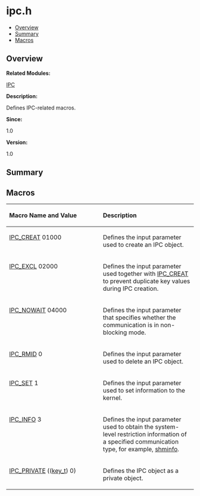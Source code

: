 # ipc.h<a name="ZH-CN_TOPIC_0000001055707978"></a>

-   [Overview](#section2013890637165627)
-   [Summary](#section283093336165627)
-   [Macros](#define-members)

## **Overview**<a name="section2013890637165627"></a>

**Related Modules:**

[IPC](IPC.md)

**Description:**

Defines IPC-related macros. 

**Since:**

1.0

**Version:**

1.0

## **Summary**<a name="section283093336165627"></a>

## Macros<a name="define-members"></a>

<a name="table446591829165627"></a>
<table><thead align="left"><tr id="row2000392341165627"><th class="cellrowborder" valign="top" width="50%" id="mcps1.1.3.1.1"><p id="p841076946165627"><a name="p841076946165627"></a><a name="p841076946165627"></a>Macro Name and Value</p>
</th>
<th class="cellrowborder" valign="top" width="50%" id="mcps1.1.3.1.2"><p id="p1458860860165627"><a name="p1458860860165627"></a><a name="p1458860860165627"></a>Description</p>
</th>
</tr>
</thead>
<tbody><tr id="row1704759018165627"><td class="cellrowborder" valign="top" width="50%" headers="mcps1.1.3.1.1 "><p id="p110029976165627"><a name="p110029976165627"></a><a name="p110029976165627"></a><a href="IPC.md#gace43f23fcb66ddaad964bb8ea8de6e9c">IPC_CREAT</a>   01000</p>
</td>
<td class="cellrowborder" valign="top" width="50%" headers="mcps1.1.3.1.2 "><p id="p994078868165627"><a name="p994078868165627"></a><a name="p994078868165627"></a>Defines the input parameter used to create an IPC object. </p>
</td>
</tr>
<tr id="row218287810165627"><td class="cellrowborder" valign="top" width="50%" headers="mcps1.1.3.1.1 "><p id="p1488113656165627"><a name="p1488113656165627"></a><a name="p1488113656165627"></a><a href="IPC.md#gacd312ab97691605718a3ee9a1c7c63e9">IPC_EXCL</a>   02000</p>
</td>
<td class="cellrowborder" valign="top" width="50%" headers="mcps1.1.3.1.2 "><p id="p1092306333165627"><a name="p1092306333165627"></a><a name="p1092306333165627"></a>Defines the input parameter used together with <a href="IPC.md#gace43f23fcb66ddaad964bb8ea8de6e9c">IPC_CREAT</a> to prevent duplicate key values during IPC creation. </p>
</td>
</tr>
<tr id="row382539924165627"><td class="cellrowborder" valign="top" width="50%" headers="mcps1.1.3.1.1 "><p id="p2046887088165627"><a name="p2046887088165627"></a><a name="p2046887088165627"></a><a href="IPC.md#ga5afdf5fc48bb22fa27fbd85627b189b9">IPC_NOWAIT</a>   04000</p>
</td>
<td class="cellrowborder" valign="top" width="50%" headers="mcps1.1.3.1.2 "><p id="p842074536165627"><a name="p842074536165627"></a><a name="p842074536165627"></a>Defines the input parameter that specifies whether the communication is in non-blocking mode. </p>
</td>
</tr>
<tr id="row2115372964165627"><td class="cellrowborder" valign="top" width="50%" headers="mcps1.1.3.1.1 "><p id="p378278914165627"><a name="p378278914165627"></a><a name="p378278914165627"></a><a href="IPC.md#ga752c83032a7bec60c904d97508ea4599">IPC_RMID</a>   0</p>
</td>
<td class="cellrowborder" valign="top" width="50%" headers="mcps1.1.3.1.2 "><p id="p1503828585165627"><a name="p1503828585165627"></a><a name="p1503828585165627"></a>Defines the input parameter used to delete an IPC object. </p>
</td>
</tr>
<tr id="row70516034165627"><td class="cellrowborder" valign="top" width="50%" headers="mcps1.1.3.1.1 "><p id="p861785351165627"><a name="p861785351165627"></a><a name="p861785351165627"></a><a href="IPC.md#ga1f1cdce55426e50878b1c71a4fc67a41">IPC_SET</a>   1</p>
</td>
<td class="cellrowborder" valign="top" width="50%" headers="mcps1.1.3.1.2 "><p id="p1324796830165627"><a name="p1324796830165627"></a><a name="p1324796830165627"></a>Defines the input parameter used to set information to the kernel. </p>
</td>
</tr>
<tr id="row1130782890165627"><td class="cellrowborder" valign="top" width="50%" headers="mcps1.1.3.1.1 "><p id="p535819359165627"><a name="p535819359165627"></a><a name="p535819359165627"></a><a href="IPC.md#ga17d3735e2d47ffa00a2cdf3a066f40d0">IPC_INFO</a>   3</p>
</td>
<td class="cellrowborder" valign="top" width="50%" headers="mcps1.1.3.1.2 "><p id="p1658382104165627"><a name="p1658382104165627"></a><a name="p1658382104165627"></a>Defines the input parameter used to obtain the system-level restriction information of a specified communication type, for example, <a href="shminfo.md">shminfo</a>. </p>
</td>
</tr>
<tr id="row1829602422165627"><td class="cellrowborder" valign="top" width="50%" headers="mcps1.1.3.1.1 "><p id="p1049947519165627"><a name="p1049947519165627"></a><a name="p1049947519165627"></a><a href="IPC.md#gae2b9b856a4a657c250b0b2e1cc0835d9">IPC_PRIVATE</a>   ((<a href="UTILS.md#ga4f8c894a6c2b415e55f3f858afd9e7f5">key_t</a>) 0)</p>
</td>
<td class="cellrowborder" valign="top" width="50%" headers="mcps1.1.3.1.2 "><p id="p858027798165627"><a name="p858027798165627"></a><a name="p858027798165627"></a>Defines the IPC object as a private object. </p>
</td>
</tr>
</tbody>
</table>

